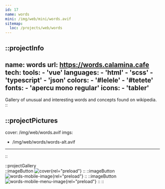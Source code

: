 ```yaml
---
id: 17
name: words
mini: /img/web/mini/words.avif
sitemap:
  loc: /projects/web/words
---
```


::projectInfo
---
name: words
url: https://words.calamina.cafe
tech: 
    tools:
      - 'vue'
    languages:
      - 'html'
      - 'scss'
      - 'typescript'
      - 'json'
    colors:
      - '#lelele'
      - '#tetete'
    fonts:
      - 'apercu mono regular'
    icons:
      - 'tabler'
---
Gallery of unusual and interesting words and concepts found on wikipedia.
::

::projectPictures
---
cover: /img/web/words.avif
imgs:
  - /img/web/words/words-alt.avif
---
::

::projectGallery  
  ::imageButton
    ![cover](/img/web/words.avif){rel="preload"}
  ::
  ::imageButton
    ![words-mobile-image](/img/web/words/words-mobile.avif){rel="preload"}
  :: 
  ::imageButton
    ![words-mobile-menu-image](/img/web/words/words-mobile-menu.avif){rel="preload"}
  :: 
::

<!-- 
::imageButton
  ![words-alt-image](/img/web/words/words-alt.avif){rel="preload"}
:: 
 -->

<!-- ::projectFeatures
:: -->